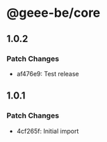 # @geee-be/core

## 1.0.2

### Patch Changes

- af476e9: Test release

## 1.0.1

### Patch Changes

- 4cf265f: Initial import
